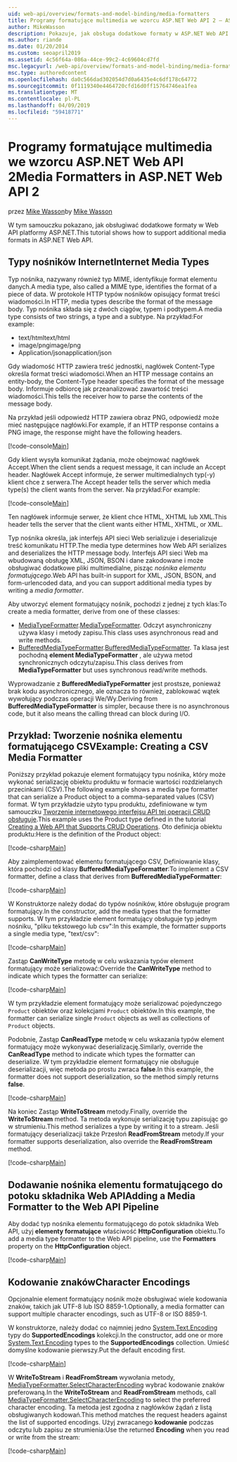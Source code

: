 ```yaml
---
uid: web-api/overview/formats-and-model-binding/media-formatters
title: Programy formatujące multimedia we wzorcu ASP.NET Web API 2 — ASP.NET 4.x
author: MikeWasson
description: Pokazuje, jak obsługa dodatkowe formaty w ASP.NET Web API platformy ASP.NET 4.x.
ms.author: riande
ms.date: 01/20/2014
ms.custom: seoapril2019
ms.assetid: 4c56f64a-086a-44ce-99c2-4c69604cd7fd
msc.legacyurl: /web-api/overview/formats-and-model-binding/media-formatters
msc.type: authoredcontent
ms.openlocfilehash: da0c566dad302054d7d0a6435e4c6df178c64772
ms.sourcegitcommit: 0f1119340e4464720cfd16d0ff15764746ea1fea
ms.translationtype: MT
ms.contentlocale: pl-PL
ms.lasthandoff: 04/09/2019
ms.locfileid: "59418771"
---
```

# <a name="media-formatters-in-aspnet-web-api-2"></a><span data-ttu-id="02096-103">Programy formatujące multimedia we wzorcu ASP.NET Web API 2</span><span class="sxs-lookup"><span data-stu-id="02096-103">Media Formatters in ASP.NET Web API 2</span></span>

<span data-ttu-id="02096-104">przez [Mike Wasson](https://github.com/MikeWasson)</span><span class="sxs-lookup"><span data-stu-id="02096-104">by [Mike Wasson](https://github.com/MikeWasson)</span></span>

<span data-ttu-id="02096-105">W tym samouczku pokazano, jak obsługiwać dodatkowe formaty w Web API platformy ASP.NET.</span><span class="sxs-lookup"><span data-stu-id="02096-105">This tutorial shows how to support additional media formats in ASP.NET Web API.</span></span>

## <a name="internet-media-types"></a><span data-ttu-id="02096-106">Typy nośników Internet</span><span class="sxs-lookup"><span data-stu-id="02096-106">Internet Media Types</span></span>

<span data-ttu-id="02096-107">Typ nośnika, nazywany również typ MIME, identyfikuje format elementu danych.</span><span class="sxs-lookup"><span data-stu-id="02096-107">A media type, also called a MIME type, identifies the format of a piece of data.</span></span> <span data-ttu-id="02096-108">W protokole HTTP typów nośników opisujący format treści wiadomości.</span><span class="sxs-lookup"><span data-stu-id="02096-108">In HTTP, media types describe the format of the message body.</span></span> <span data-ttu-id="02096-109">Typ nośnika składa się z dwóch ciągów, typem i podtypem.</span><span class="sxs-lookup"><span data-stu-id="02096-109">A media type consists of two strings, a type and a subtype.</span></span> <span data-ttu-id="02096-110">Na przykład:</span><span class="sxs-lookup"><span data-stu-id="02096-110">For example:</span></span>

- <span data-ttu-id="02096-111">text/html</span><span class="sxs-lookup"><span data-stu-id="02096-111">text/html</span></span>
- <span data-ttu-id="02096-112">image/png</span><span class="sxs-lookup"><span data-stu-id="02096-112">image/png</span></span>
- <span data-ttu-id="02096-113">Application/json</span><span class="sxs-lookup"><span data-stu-id="02096-113">application/json</span></span>

<span data-ttu-id="02096-114">Gdy wiadomość HTTP zawiera treść jednostki, nagłówek Content-Type określa format treści wiadomości.</span><span class="sxs-lookup"><span data-stu-id="02096-114">When an HTTP message contains an entity-body, the Content-Type header specifies the format of the message body.</span></span> <span data-ttu-id="02096-115">Informuje odbiorcę jak przeanalizować zawartość treści wiadomości.</span><span class="sxs-lookup"><span data-stu-id="02096-115">This tells the receiver how to parse the contents of the message body.</span></span>

<span data-ttu-id="02096-116">Na przykład jeśli odpowiedź HTTP zawiera obraz PNG, odpowiedź może mieć następujące nagłówki.</span><span class="sxs-lookup"><span data-stu-id="02096-116">For example, if an HTTP response contains a PNG image, the response might have the following headers.</span></span>

[!code-console[Main](media-formatters/samples/sample1.cmd)]

<span data-ttu-id="02096-117">Gdy klient wysyła komunikat żądania, może obejmować nagłówek Accept.</span><span class="sxs-lookup"><span data-stu-id="02096-117">When the client sends a request message, it can include an Accept header.</span></span> <span data-ttu-id="02096-118">Nagłówek Accept informuje, że serwer multimedialnych typ(-y) klient chce z serwera.</span><span class="sxs-lookup"><span data-stu-id="02096-118">The Accept header tells the server which media type(s) the client wants from the server.</span></span> <span data-ttu-id="02096-119">Na przykład:</span><span class="sxs-lookup"><span data-stu-id="02096-119">For example:</span></span>

[!code-console[Main](media-formatters/samples/sample2.cmd)]

<span data-ttu-id="02096-120">Ten nagłówek informuje serwer, że klient chce HTML, XHTML lub XML.</span><span class="sxs-lookup"><span data-stu-id="02096-120">This header tells the server that the client wants either HTML, XHTML, or XML.</span></span>

<span data-ttu-id="02096-121">Typ nośnika określa, jak interfejs API sieci Web serializuje i deserializuje treść komunikatu HTTP.</span><span class="sxs-lookup"><span data-stu-id="02096-121">The media type determines how Web API serializes and deserializes the HTTP message body.</span></span> <span data-ttu-id="02096-122">Interfejs API sieci Web ma wbudowaną obsługę XML, JSON, BSON i dane zakodowane i może obsługiwać dodatkowe pliki multimedialne, pisząc *nośnika elementu formatującego*.</span><span class="sxs-lookup"><span data-stu-id="02096-122">Web API has built-in support for XML, JSON, BSON, and form-urlencoded data, and you can support additional media types by writing a *media formatter*.</span></span>

<span data-ttu-id="02096-123">Aby utworzyć element formatujący nośnik, pochodzi z jednej z tych klas:</span><span class="sxs-lookup"><span data-stu-id="02096-123">To create a media formatter, derive from one of these classes:</span></span>

- <span data-ttu-id="02096-124">[MediaTypeFormatter](https://msdn.microsoft.com/library/system.net.http.formatting.mediatypeformatter.aspx).</span><span class="sxs-lookup"><span data-stu-id="02096-124">[MediaTypeFormatter](https://msdn.microsoft.com/library/system.net.http.formatting.mediatypeformatter.aspx).</span></span> <span data-ttu-id="02096-125">Odczyt asynchroniczny używa klasy i metody zapisu.</span><span class="sxs-lookup"><span data-stu-id="02096-125">This class uses asynchronous read and write methods.</span></span>
- <span data-ttu-id="02096-126">[BufferedMediaTypeFormatter](https://msdn.microsoft.com/library/system.net.http.formatting.bufferedmediatypeformatter.aspx).</span><span class="sxs-lookup"><span data-stu-id="02096-126">[BufferedMediaTypeFormatter](https://msdn.microsoft.com/library/system.net.http.formatting.bufferedmediatypeformatter.aspx).</span></span> <span data-ttu-id="02096-127">Ta klasa jest pochodną **element MediaTypeFormatter** , ale używa metod synchronicznych odczytu/zapisu.</span><span class="sxs-lookup"><span data-stu-id="02096-127">This class derives from **MediaTypeFormatter** but uses synchronous read/write methods.</span></span>

<span data-ttu-id="02096-128">Wyprowadzanie z **BufferedMediaTypeFormatter** jest prostsze, ponieważ brak kodu asynchronicznego, ale oznacza to również, zablokować wątek wywołujący podczas operacji We/Wy.</span><span class="sxs-lookup"><span data-stu-id="02096-128">Deriving from **BufferedMediaTypeFormatter** is simpler, because there is no asynchronous code, but it also means the calling thread can block during I/O.</span></span>

## <a name="example-creating-a-csv-media-formatter"></a><span data-ttu-id="02096-129">Przykład: Tworzenie nośnika elementu formatującego CSV</span><span class="sxs-lookup"><span data-stu-id="02096-129">Example: Creating a CSV Media Formatter</span></span>

<span data-ttu-id="02096-130">Poniższy przykład pokazuje element formatujący typu nośnika, który może wykonać serializację obiektu produktu w formacie wartości rozdzielanych przecinkami (CSV).</span><span class="sxs-lookup"><span data-stu-id="02096-130">The following example shows a media type formatter that can serialize a Product object to a comma-separated values (CSV) format.</span></span> <span data-ttu-id="02096-131">W tym przykładzie użyto typu produktu, zdefiniowane w tym samouczku [Tworzenie internetowego interfejsu API tej operacji CRUD obsługuje](../older-versions/creating-a-web-api-that-supports-crud-operations.md).</span><span class="sxs-lookup"><span data-stu-id="02096-131">This example uses the Product type defined in the tutorial [Creating a Web API that Supports CRUD Operations](../older-versions/creating-a-web-api-that-supports-crud-operations.md).</span></span> <span data-ttu-id="02096-132">Oto definicja obiektu produktu:</span><span class="sxs-lookup"><span data-stu-id="02096-132">Here is the definition of the Product object:</span></span>

[!code-csharp[Main](media-formatters/samples/sample3.cs)]

<span data-ttu-id="02096-133">Aby zaimplementować elementu formatującego CSV, Definiowanie klasy, która pochodzi od klasy **BufferedMediaTypeFormatter**:</span><span class="sxs-lookup"><span data-stu-id="02096-133">To implement a CSV formatter, define a class that derives from **BufferedMediaTypeFormatter**:</span></span>

[!code-csharp[Main](media-formatters/samples/sample4.cs)]

<span data-ttu-id="02096-134">W Konstruktorze należy dodać do typów nośników, które obsługuje program formatujący.</span><span class="sxs-lookup"><span data-stu-id="02096-134">In the constructor, add the media types that the formatter supports.</span></span> <span data-ttu-id="02096-135">W tym przykładzie element formatujący obsługuje typ jednym nośniku, &quot;pliku tekstowego lub csv&quot;:</span><span class="sxs-lookup"><span data-stu-id="02096-135">In this example, the formatter supports a single media type, &quot;text/csv&quot;:</span></span>

[!code-csharp[Main](media-formatters/samples/sample5.cs)]

<span data-ttu-id="02096-136">Zastąp **CanWriteType** metodę w celu wskazania typów element formatujący może serializować:</span><span class="sxs-lookup"><span data-stu-id="02096-136">Override the **CanWriteType** method to indicate which types the formatter can serialize:</span></span>

[!code-csharp[Main](media-formatters/samples/sample6.cs)]

<span data-ttu-id="02096-137">W tym przykładzie element formatujący może serializować pojedynczego `Product` obiektów oraz kolekcjami `Product` obiektów.</span><span class="sxs-lookup"><span data-stu-id="02096-137">In this example, the formatter can serialize single `Product` objects as well as collections of `Product` objects.</span></span>

<span data-ttu-id="02096-138">Podobnie, Zastąp **CanReadType** metodę w celu wskazania typów element formatujący może wykonywać deserializację.</span><span class="sxs-lookup"><span data-stu-id="02096-138">Similarly, override the **CanReadType** method to indicate which types the formatter can deserialize.</span></span> <span data-ttu-id="02096-139">W tym przykładzie element formatujący nie obsługuje deserializacji, więc metoda po prostu zwraca **false**.</span><span class="sxs-lookup"><span data-stu-id="02096-139">In this example, the formatter does not support deserialization, so the method simply returns **false**.</span></span>

[!code-csharp[Main](media-formatters/samples/sample7.cs)]

<span data-ttu-id="02096-140">Na koniec Zastąp **WriteToStream** metody.</span><span class="sxs-lookup"><span data-stu-id="02096-140">Finally, override the **WriteToStream** method.</span></span> <span data-ttu-id="02096-141">Ta metoda wykonuje serializację typu zapisując go w strumieniu.</span><span class="sxs-lookup"><span data-stu-id="02096-141">This method serializes a type by writing it to a stream.</span></span> <span data-ttu-id="02096-142">Jeśli formatujący deserializacji także Przesłoń **ReadFromStream** metody.</span><span class="sxs-lookup"><span data-stu-id="02096-142">If your formatter supports deserialization, also override the **ReadFromStream** method.</span></span>

[!code-csharp[Main](media-formatters/samples/sample8.cs)]

## <a name="adding-a-media-formatter-to-the-web-api-pipeline"></a><span data-ttu-id="02096-143">Dodawanie nośnika elementu formatującego do potoku składnika Web API</span><span class="sxs-lookup"><span data-stu-id="02096-143">Adding a Media Formatter to the Web API Pipeline</span></span>

<span data-ttu-id="02096-144">Aby dodać typ nośnika elementu formatującego do potok składnika Web API, użyj **elementy formatujące** właściwość **HttpConfiguration** obiektu.</span><span class="sxs-lookup"><span data-stu-id="02096-144">To add a media type formatter to the Web API pipeline, use the **Formatters** property on the **HttpConfiguration** object.</span></span>

[!code-csharp[Main](media-formatters/samples/sample9.cs)]

## <a name="character-encodings"></a><span data-ttu-id="02096-145">Kodowanie znaków</span><span class="sxs-lookup"><span data-stu-id="02096-145">Character Encodings</span></span>

<span data-ttu-id="02096-146">Opcjonalnie element formatujący nośnik może obsługiwać wiele kodowania znaków, takich jak UTF-8 lub ISO 8859-1.</span><span class="sxs-lookup"><span data-stu-id="02096-146">Optionally, a media formatter can support multiple character encodings, such as UTF-8 or ISO 8859-1.</span></span>

<span data-ttu-id="02096-147">W konstruktorze, należy dodać co najmniej jedno [System.Text.Encoding](https://msdn.microsoft.com/library/system.text.encoding.aspx) typy do **SupportedEncodings** kolekcji.</span><span class="sxs-lookup"><span data-stu-id="02096-147">In the constructor, add one or more [System.Text.Encoding](https://msdn.microsoft.com/library/system.text.encoding.aspx) types to the **SupportedEncodings** collection.</span></span> <span data-ttu-id="02096-148">Umieść domyślne kodowanie pierwszy.</span><span class="sxs-lookup"><span data-stu-id="02096-148">Put the default encoding first.</span></span>

[!code-csharp[Main](media-formatters/samples/sample10.cs?highlight=6-7)]

<span data-ttu-id="02096-149">W **WriteToStream** i **ReadFromStream** wywołania metody, [MediaTypeFormatter.SelectCharacterEncoding](https://msdn.microsoft.com/library/hh969054.aspx) wybrać kodowanie znaków preferowaną.</span><span class="sxs-lookup"><span data-stu-id="02096-149">In the **WriteToStream** and **ReadFromStream** methods, call [MediaTypeFormatter.SelectCharacterEncoding](https://msdn.microsoft.com/library/hh969054.aspx) to select the preferred character encoding.</span></span> <span data-ttu-id="02096-150">Ta metoda jest zgodna z nagłówków żądań z listą obsługiwanych kodowań.</span><span class="sxs-lookup"><span data-stu-id="02096-150">This method matches the request headers against the list of supported encodings.</span></span> <span data-ttu-id="02096-151">Użyj zwracanego **kodowanie** podczas odczytu lub zapisu ze strumienia:</span><span class="sxs-lookup"><span data-stu-id="02096-151">Use the returned **Encoding** when you read or write from the stream:</span></span>

[!code-csharp[Main](media-formatters/samples/sample11.cs?highlight=3,5)]
